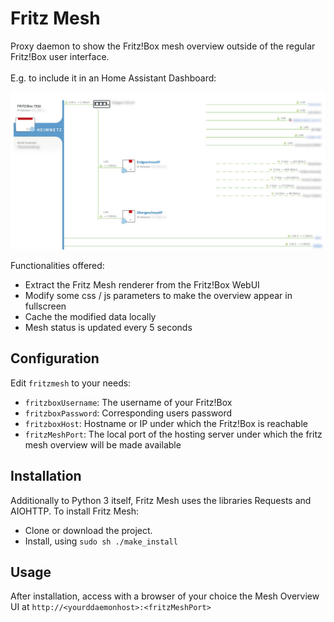 # Fritz Mesh
Proxy daemon to show the Fritz!Box mesh overview outside of the regular Fritz!Box user interface.
<br/><br/>
E.g. to include it in an Home Assistant Dashboard:

![Screenshot](FritzMesh.jpg)

Functionalities offered:

 * Extract the Fritz Mesh renderer from the Fritz!Box WebUI
 * Modify some css / js parameters to make the overview appear in fullscreen
 * Cache the modified data locally
 * Mesh status is updated every 5 seconds

## Configuration

Edit `fritzmesh` to your needs:
 * `fritzboxUsername`: The username of your Fritz!Box
 * `fritzboxPassword`: Corresponding users password
 * `fritzboxHost`: Hostname or IP under which the Fritz!Box is reachable
 * `fritzMeshPort`: The local port of the hosting server under which the fritz mesh overview will be made available 

## Installation

Additionally to Python 3 itself, Fritz Mesh uses the libraries Requests and AIOHTTP.
To install Fritz Mesh:
 * Clone or download the project.
 * Install, using `sudo sh ./make_install`

## Usage

After installation, access with a browser of your choice the Mesh Overview UI at `http://<yourddaemonhost>:<fritzMeshPort>`
